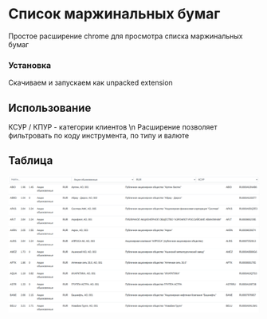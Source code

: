 
# Список маржинальных бумаг

Простое расширение chrome для просмотра списка маржинальных бумаг

### Установка

Скачиваем и запускаем как unpacked extension

## Использование

КСУР / КПУР - категории клиентов \n
Расширение позволяет фильтровать по коду инструмента, по типу и валюте

## Таблица

![alt text](https://github.com/grey-mountain/Finam-Margin-Limits/blob/master/screenshots/Showcase.png?raw=true)
